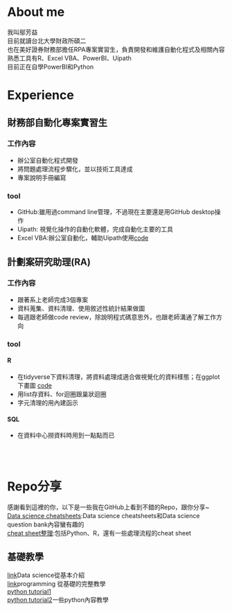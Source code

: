 # About me
我叫鄔芳益<br>
目前就讀台北大學財政所碩二<br>
也在美好證券財務部擔任RPA專案實習生，負責開發和維護自動化程式及相關內容<br>
熟悉工具有R、Excel VBA、PowerBI、Uipath<br>
目前正在自學PowerBI和Python
# Experience
## 財務部自動化專案實習生
### 工作內容
- 辦公室自動化程式開發
- 將問題處理流程步驟化，並以技術工具達成
- 專案說明手冊編寫

### tool
- GitHub:雖用過command line管理，不過現在主要還是用GitHub desktop操作
- Uipath: 視覺化操作的自動化軟體，完成自動化主要的工具
- Excel VBA:辦公室自動化，輔助Uipath使用[code](./RPA_Intern/VBA_月結後續.txt)

## 計劃案研究助理(RA)
### 工作內容
- 跟著系上老師完成3個專案
- 資料蒐集、資料清理、使用敘述性統計結果做圖
- 每週跟老師做code review，除說明程式碼意思外，也跟老師溝通了解工作方向

### tool
#### R
- 在tidyverse下資料清理，將資料處理成適合做視覺化的資料樣態；在ggplot下畫圖 [code](./Reseach_Assistant/land/220526_RA_以縣市層級敘述性統計.R)
- 用list存資料、for迴圈跟巢狀迴圈
- 字元清理的用內建函示

#### SQL
- 在資料中心撈資料時用到一點點而已

<br><br>


# Repo分享
感謝看到這裡的你，以下是一些我在GitHub上看到不錯的Repo，跟你分享~<br>
[Data science cheatsheets](https://github.com/khanhnamle1994/cracking-the-data-science-interview#data-science-case-studies):Data science cheatsheets和Data science question bank內容蠻有趣的<br>
[cheat sheet整理](https://github.com/FavioVazquez/ds-cheatsheets):包括Python、R，還有一些處理流程的cheat sheet


## 基礎教學

[link](https://github.com/microsoft/Data-Science-For-Beginners)Data science從基本介紹<br>
[link](https://github.com/jwasham/coding-interview-university)programming 從基礎的完整教學<br>
[python tutorial1](https://github.com/vinta/awesome-python)<br>
[python tutorial2](https://github.com/TheAlgorithms/Python)一些python內容教學<br>
